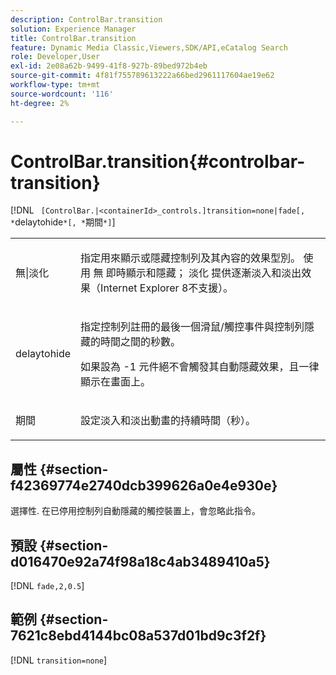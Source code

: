 ```yaml
---
description: ControlBar.transition
solution: Experience Manager
title: ControlBar.transition
feature: Dynamic Media Classic,Viewers,SDK/API,eCatalog Search
role: Developer,User
exl-id: 2e08a62b-9499-41f8-927b-89bed972b4eb
source-git-commit: 4f81f755789613222a66bed2961117604ae19e62
workflow-type: tm+mt
source-wordcount: '116'
ht-degree: 2%

---
```


# ControlBar.transition{#controlbar-transition}

[!DNL ` [ControlBar.|<containerId>_controls.]transition=none|fade[, *`delaytohide`*[, *`期間`*]`]

<table id="table_F71AA834FE494949A2D4B569EA5E721F"> 
 <tbody> 
  <tr> 
   <td colname="col1"> <p> <span class="codeph"> 無|淡化 </span> </p> </td> 
   <td colname="col2"> <p> 指定用來顯示或隱藏控制列及其內容的效果型別。 使用 <span class="codeph"> 無 </span> 即時顯示和隱藏； <span class="codeph"> 淡化 </span> 提供逐漸淡入和淡出效果（Internet Explorer 8不支援）。 </p> </td> 
  </tr> 
  <tr> 
   <td colname="col1"> <p> <span class="codeph"> <span class="varname"> delaytohide </span> </span> </p> </td> 
   <td colname="col2"> <p> 指定控制列註冊的最後一個滑鼠/觸控事件與控制列隱藏的時間之間的秒數。 </p> <p> 如果設為 <span class="codeph"> -1 </span> 元件絕不會觸發其自動隱藏效果，且一律顯示在畫面上。 </p> </td> 
  </tr> 
  <tr> 
   <td colname="col1"> <p> <span class="codeph"> <span class="varname"> 期間 </span> </span> </p> </td> 
   <td colname="col2"> <p> 設定淡入和淡出動畫的持續時間（秒）。 </p> </td> 
  </tr> 
 </tbody> 
</table>

## 屬性 {#section-f42369774e2740dcb399626a0e4e930e}

選擇性. 在已停用控制列自動隱藏的觸控裝置上，會忽略此指令。

## 預設 {#section-d016470e92a74f98a18c4ab3489410a5}

[!DNL `fade,2,0.5`]

## 範例 {#section-7621c8ebd4144bc08a537d01bd9c3f2f}

[!DNL `transition=none`]
